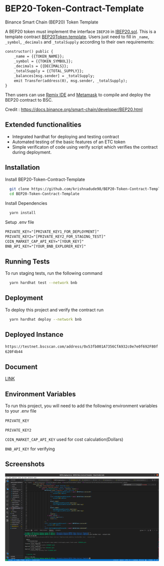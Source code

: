 # BEP20-Token-Contract-Template

Binance Smart Chain (BEP20) Token Template

A BEP20 token must implement the interface `IBEP20` in [IBEP20.sol](https://docs.binance.org/smart-chain/developer/IBEP20.sol). This is a template contract [BEP20Token.template](https://docs.binance.org/smart-chain/developer/BEP20Token.template). Users just need to fill in `_name`, `_symbol`, `_decimals` and `_totalSupply` according to their own requirements:

    constructor() public {
        _name = {{TOKEN_NAME}};
        _symbol = {{TOKEN_SYMBOL}};
        _decimals = {{DECIMALS}};
        _totalSupply = {{TOTAL_SUPPLY}};
        _balances[msg.sender] = _totalSupply;
        emit Transfer(address(0), msg.sender, _totalSupply);
    }

Then users can use [Remix IDE](https://remix.ethereum.org/) and [Metamask](https://docs.binance.org/smart-chain/wallet/metamask.html) to compile and deploy the BEP20 contract to BSC.

Credit : https://docs.binance.org/smart-chain/developer/BEP20.html

## Extended functionalities

-   Integrated hardhat for deploying and testing contract
-   Automated testing of the basic features of an ETC token
-   Simple verificaton of code using verify script which verifies the contract during deployment.

## Installation

Install BEP20-Token-Contract-Template

```bash
  git clone https://github.com/krishnadude98/BEP20-Token-Contract-Template
  cd BEP20-Token-Contract-Template
```

Install Dependencies

```bash
  yarn install
```

Setup .env file

```
PRIVATE_KEY="[PRIVATE_KEY1_FOR_DEPLOYMENT]"
PRIVATE_KEY2="[PRIVATE_KEY2_FOR_STAGING_TEST]"
COIN_MARKET_CAP_API_KEY="[YOUR_KEY]"
BNB_API_KEY="[YOUR_BNB_EXPLORER_KEY]"
```

## Running Tests

To run staging tests, run the following command

```bash
  yarn hardhat test --network bnb
```

## Deployment

To deploy this project and verify the contract run

```bash
  yarn hardhat deploy --network bnb
```

## Deployed Instance

`https://testnet.bscscan.com/address/0x53fb001A7356CfA932c0e7e0f692F80f620F4b44`

## Document

[LINK](https://docs.google.com/document/d/11TZ4509YD39YMUwJQiO7cCi9xpO_oMhzPkC9ltEHAeE/edit?usp=sharing)

## Environment Variables

To run this project, you will need to add the following environment variables to your .env file

`PRIVATE_KEY`

`PRIVATE_KEY2`

`COIN_MARKET_CAP_API_KEY` used for cost calculation(Dollars)

`BNB_API_KEY` for verifying

## Screenshots

![Staging test Suceed](screenshots/tests.png)
